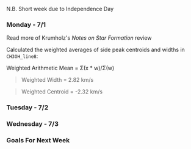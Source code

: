 N.B. Short week due to Independence Day

### Monday - 7/1

Read more of Krumholz's *Notes on Star Formation* review

Calculated the weighted averages of side peak centroids and widths in `CH3OH_line8`:

Weighted Arithmetic Mean = Σ(x * w)/Σ(w)

> Weighted Width = 2.82 km/s 

> Weighted Centroid = -2.32 km/s 

### Tuesday - 7/2


### Wednesday - 7/3


### Goals For Next Week
